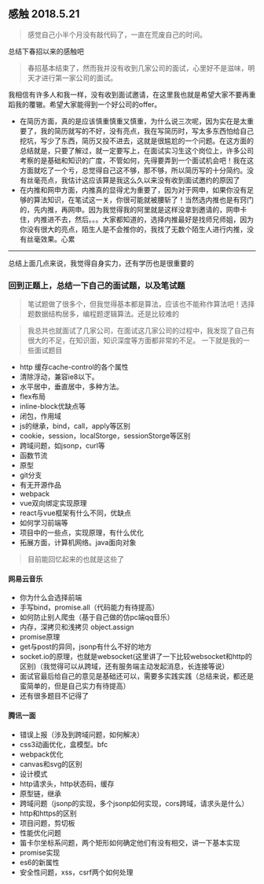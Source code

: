 ## 感触 2018.5.21

> 感觉自己小半个月没有敲代码了，一直在荒废自己的时间。

总结下春招以来的感触吧

> 春招基本结束了，然而我并没有收到几家公司的面试，心里好不是滋味，明天才进行第一家公司的面试。

我相信有许多人和我一样，没有收到面试邀请，在这里我也就是希望大家不要再重蹈我的覆辙。希望大家能得到一个好公司的offer。
* 在简历方面，真的是应该慎重慎重又慎重，为什么说三次呢，因为实在是太重要了，我的简历就写的不好，没有亮点，我在写简历时，写太多东西怕给自己挖坑，写少了东西，简历又投不进去，这就是很尴尬的一个问题。在这方面的总结就是，只要了解过，就一定要写上，在面试实习生这个岗位上，许多公司考察的是基础和知识的广度，不管如何，先得要弄到一个面试机会吧！我在这方面就吃了一个亏，总觉得自己这不够，那不够，所以简历写的十分简约。没有丝毫亮点，我估计这应该算是我这么久以来没有收到面试邀约的原因了
* 在内推和网申方面，内推真的显得尤为重要了，因为对于网申，如果你没有足够的算法知识，在笔试这一关，你很可能就被腰斩了！当然选内推也是有窍门的，先内推，再网申。因为我觉得我的阿里就是这样没拿到邀请的，网申卡住，内推进不去，然后。。。大家都知道的，选择内推最好是找师兄师姐，因为你没有很大的亮点，陌生人是不会推你的，我找了无数个陌生人进行内推，没有丝毫效果。心累
 
-------
总结上面几点来说，我觉得自身实力，还有学历也是很重要的

### 回到正题上，总结一下自己的面试题，以及笔试题

> 笔试题做了很多个，但我觉得基本都是算法，应该也不能称作算法吧！选择题数据结构居多，编程题逻辑算法。还是比较难的

> 我总共也就面试了几家公司，在面试这几家公司的过程中，我发现了自己有很大的不足，在知识面，知识深度等方面都非常的不足。
一下就是我的一些面试题目
* http 缓存cache-control的各个属性
* 清除浮动，兼容ie8以下。
* 水平居中，垂直居中，多种方法。
* flex布局
* inline-block优缺点等
* 闭包，作用域
* js的继承，bind，call，apply等区别
* cookie，session，localStorge，sessionStorge等区别
* 跨域问题，如jsonp，curl等
* 函数节流
* 原型
* git分支
* 有无开源作品
* webpack
* vue双向绑定实现原理
* react与vue框架有什么不同，优缺点
* 如何学习前端等
* 项目中的一些点，实现原理，有什么优化
* 拓展方面，计算机网络。java面向对象

> 目前能回忆起来的也就是这些了

#### 网易云音乐

- 你为什么会选择前端
- 手写bind，promise.all（代码能力有待提高）
- 如何防止别人爬虫（基于自己做的仿pc端qq音乐）
- 内存，深拷贝和浅拷贝 object.assign
- promise原理
- get与post的异同，jsonp有什么不好的地方
- socket.io的原理，也就是websocket(这里讲了一下比较websocket和http的区别)（我觉得可以从跨域，还有服务端主动发起消息，长连接等说）
- 面试官最后给自己的意见是基础还可以，需要多实践实践（总结来说，都还是蛮简单的，但是自己实力有待提高）
- 还有很多题目不记得了

#### 腾讯一面

- 错误上报（涉及到跨域问题，如何解决）
- css3动画优化，盒模型。bfc
- webpack优化
- canvas和svg的区别
- 设计模式
- http请求头，http状态码，缓存
- 原型链，继承
- 跨域问题（jsonp的实现，多个jsonp如何实现，cors跨域，请求头是什么）
- http和https的区别
- 项目问题，剪切板
- 性能优化问题
- 笛卡尔坐标系问题，两个矩形如何确定他们有没有相交，讲一下基本实现
- promise实现
- es6的新属性
- 安全性问题，xss，csrf两个如何处理
